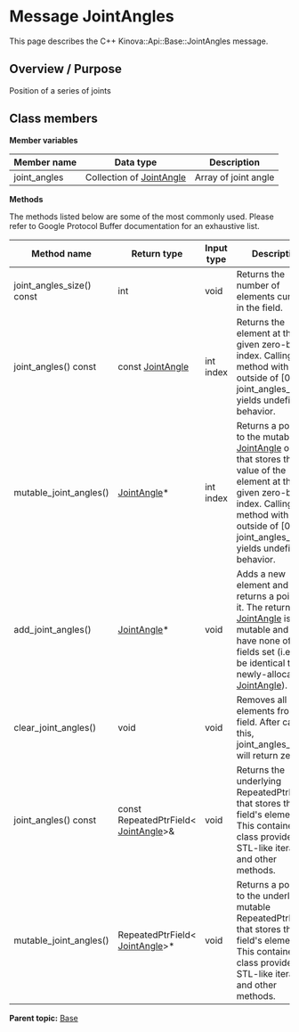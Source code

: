 # Message JointAngles

This page describes the C++ Kinova::Api::Base::JointAngles message.

## Overview / Purpose

Position of a series of joints

## Class members

 **Member variables** 

|Member name|Data type|Description|
|-----------|---------|-----------|
|joint\_angles|Collection of [JointAngle](msg_Base_JointAngle.md#)|Array of joint angle|

 **Methods** 

The methods listed below are some of the most commonly used. Please refer to Google Protocol Buffer documentation for an exhaustive list.

|Method name|Return type|Input type|Description|
|-----------|-----------|----------|-----------|
|joint\_angles\_size\(\) const|int|void|Returns the number of elements currently in the field.|
|joint\_angles\(\) const|const [JointAngle](msg_Base_JointAngle.md#)|int index|Returns the element at the given zero-based index. Calling this method with index outside of \[0, joint\_angles\_size\(\)\) yields undefined behavior.|
|mutable\_joint\_angles\(\)| [JointAngle](msg_Base_JointAngle.md#)\*|int index|Returns a pointer to the mutable [JointAngle](msg_Base_JointAngle.md#) object that stores the value of the element at the given zero-based index. Calling this method with index outside of \[0, joint\_angles\_size\(\)\) yields undefined behavior.|
|add\_joint\_angles\(\)| [JointAngle](msg_Base_JointAngle.md#)\*|void|Adds a new element and returns a pointer to it. The returned [JointAngle](msg_Base_JointAngle.md#) is mutable and will have none of its fields set \(i.e. it will be identical to a newly-allocated [JointAngle](msg_Base_JointAngle.md#)\).|
|clear\_joint\_angles\(\)|void|void|Removes all elements from the field. After calling this, joint\_angles\_size\(\) will return zero.|
|joint\_angles\(\) const|const RepeatedPtrField< [JointAngle](msg_Base_JointAngle.md#)\>&|void|Returns the underlying RepeatedPtrField that stores the field's elements. This container class provides STL-like iterators and other methods.|
|mutable\_joint\_angles\(\)|RepeatedPtrField< [JointAngle](msg_Base_JointAngle.md#)\>\*|void|Returns a pointer to the underlying mutable RepeatedPtrField that stores the field's elements. This container class provides STL-like iterators and other methods.|

**Parent topic:** [Base](../references/summary_Base.md)


